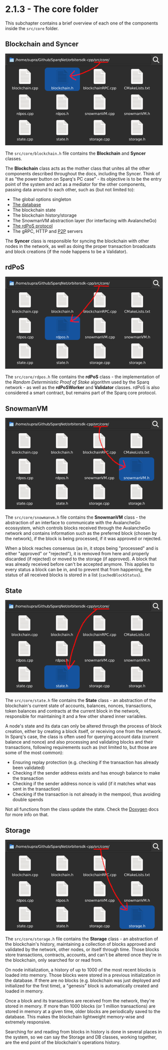 # 2.1.3 - The core folder

This subchapter contains a brief overview of each one of the components inside the `src/core` folder.

## Blockchain and Syncer

![Blockchain](img/Blockchain.png)

The `src/core/blockchain.h` file contains the **Blockchain** and **Syncer** classes.

The **Blockchain** class acts as the mother class that unites all the other components described throughout the docs, including the Syncer. Think of it as "the power button on Sparq's PC case" - its objective is to be the entry point of the system and act as a mediator for the other components, passing data around to each other, such as (but not limited to):

* The global options singleton
* [The database](ch2/2-3.md)
* The blockchain state
* The blockchain history/storage
* The SnowmanVM abstraction layer (for interfacing with AvalancheGo)
* [The rdPoS protocol](ch1/1-3.md)
* The gRPC, HTTP and [P2P](ch5/5-2.md) servers

The **Syncer** class is responsible for syncing the blockchain with other nodes in the network, as well as doing the proper transaction broadcasts and block creations (if the node happens to be a Validator).

## rdPoS

![rdPoS](img/rdPoS.png)

The `src/core/rdpos.h` file contains the **rdPoS** class - the implementation of the *Random Deterministic Proof of Stake* algorithm used by the Sparq network - as well as the **rdPoSWorker** and **Validator** classes. rdPoS is also considered a smart contract, but remains part of the Sparq core protocol.

## SnowmanVM

![SnowmanVM](img/SnowmanVM.png)

The `src/core/snowmanvm.h` file contains the **SnowmanVM** class - the abstraction of an interface to communicate with the AvalancheGo ecossystem, which controls blocks received through the AvalancheGo network and contains information such as the preferred block (chosen by the network), if the block is being processed, if it was approved or rejected.

When a block reaches consensus (as in, it stops being "processed" and is either "approved" or "rejected"), it is removed from here and properly discarded (if rejected) or moved to the storage (if approved). A block that was already received before can't be accepted anymore. This applies to every status a block can be in, and to prevent that from happening, the status of all received blocks is stored in a list (`cachedBlockStatus`).

## State

![State](img/State.png)

The `src/core/state.h` file contains the **State** class - an abstraction of the blockchain's current state of accounts, balances, nonces, transactions, token balances and contracts at the current block in the network, responsible for maintaining it and a few other shared inner variables.

A node's state and its data can only be altered through the process of block creation, either by creating a block itself, or receiving one from the network. In Sparq's case, the class is often used for querying account data (current balance and nonce) and also processing and validating blocks and their transactions, following requirements such as (not limited to, but those are some of the most common):

* Ensuring replay protection (e.g. checking if the transaction has already been validated)
* Checking if the sender address exists and has enough balance to make the transaction
* Checking if the sender address nonce is valid (if it matches what was sent in the transaction)
* Checking if the transaction is not already in the mempool, thus avoiding double spends

Not all functions from the class update the state. Check the [Doxygen](https://doxygen.nl) docs for more info on that.

## Storage

![Storage](img/Storage.png)

The `src/core/storage.h` file contains the **Storage** class - an abstraction of the blockchain's history, maintaining a collection of blocks approved and validated by the network, other nodes, or itself through time. Those blocks store transactions, contracts, accounts, and can't be altered once they're in the blockchain, only searched for or read from.

On node initialization, a history of up to 1000 of the most recent blocks is loaded into memory. Those blocks were stored in a previous initialization in the database. If there are no blocks (e.g. blockchain was just deployed and initialized for the first time), a "genesis" block is automatically created and loaded in memory.

Once a block and its transactions are received from the network, they're stored in memory. If more than 1000 blocks (or 1 million transactions) are stored in memory at a given time, older blocks are periodically saved to the database. This makes the blockchain lightweight memory-wise and extremely responsive.

Searching for and reading from blocks in history is done in several places in the system, so we can say the Storage and DB classes, working together, are the end point of the blockchain's operations history.
